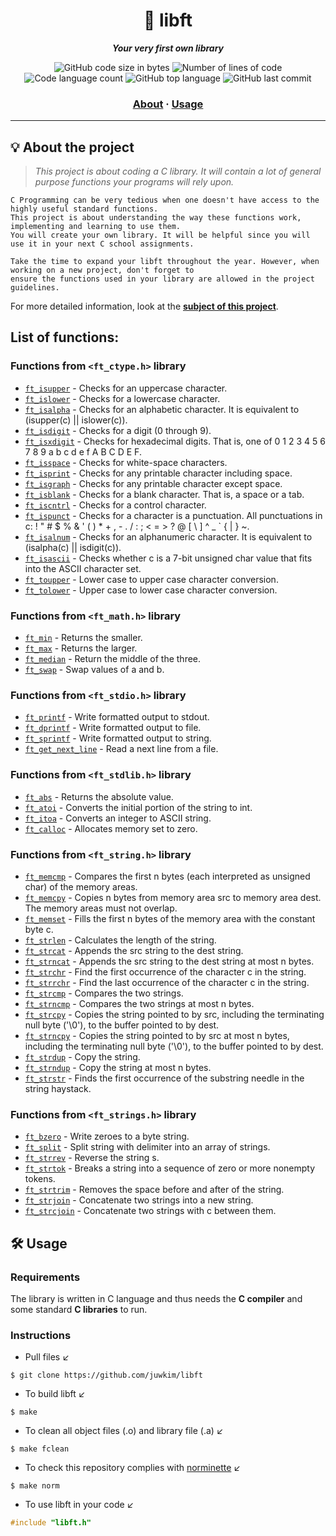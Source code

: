 <h1 align="center">
	🧰 libft
</h1>

<p align="center">
	<b><i>Your very first own library</i></b><br>
</p>

<p align="center">
	<img alt="GitHub code size in bytes" src="https://img.shields.io/github/languages/code-size/juwkim/libft?color=lightblue">
	<img alt="Number of lines of code" src="https://img.shields.io/tokei/lines/github/juwkim/libft?color=critical">
	<img alt="Code language count" src="https://img.shields.io/github/languages/count/juwkim/libft?color=yellow">
	<img alt="GitHub top language" src="https://img.shields.io/github/languages/top/juwkim/libft?color=blue">
	<img alt="GitHub last commit" src="https://img.shields.io/github/last-commit/juwkim/libft?color=green">
</p>

<h3 align="center">
	<a href="#-about-the-project">About</a>
	<span> · </span>
	<a href="#%EF%B8%8F-usage">Usage</a>
</h3>

---

## 💡 About the project

> _This project is about coding a C library. It will contain a lot of general purpose functions your programs will rely upon._

	C Programming can be very tedious when one doesn't have access to the highly useful standard functions.
	This project is about understanding the way these functions work, implementing and learning to use them.
	You will create your own library. It will be helpful since you will use it in your next C school assignments.
	
	Take the time to expand your libft throughout the year. However, when working on a new project, don't forget to
	ensure the functions used in your library are allowed in the project guidelines.

For more detailed information, look at the [**subject of this project**](https://github.com/juwkim/42cursus/blob/main/Subject%20PDFs/00_libft.pdf).

## List of functions:

### Functions from `<ft_ctype.h>` library

* [`ft_isupper`](ft_ctype/ft_isupper.c)			- Checks for an uppercase character.
* [`ft_islower`](ft_ctype/ft_islower.c)			- Checks for a lowercase character.
* [`ft_isalpha`](ft_ctype/ft_isalpha.c)			- Checks for an alphabetic character. It is equivalent to (isupper(c) || islower(c)).
* [`ft_isdigit`](ft_ctype/ft_isdigit.c)			- Checks for a digit (0 through 9).
* [`ft_isxdigit`](ft_ctype/ft_isxdigit.c)		- Checks for hexadecimal digits. That is, one of 0 1 2 3 4 5 6 7 8 9 a b c d e f A B C D E F.
* [`ft_isspace`](ft_ctype/ft_isspace.c)			- Checks for white-space characters.
* [`ft_isprint`](ft_ctype/ft_isprint.c)			- Checks for any printable character including space.
* [`ft_isgraph`](ft_ctype/ft_isgraph.c)			- Checks for any printable character except space. 
* [`ft_isblank`](ft_ctype/ft_isblank.c)			- Checks for a blank character. That is, a space or a tab.
* [`ft_iscntrl`](ft_ctype/ft_iscntrl.c)			- Checks for a control character.
* [`ft_ispunct`](ft_ctype/ft_ispunct.c)			- Checks for a character is a punctuation. All punctuations in c: ! " # $ % & ' ( ) * + , - . / : ; < = > ? @ [ \ ] ^ _ ` { | } ~.
* [`ft_isalnum`](ft_ctype/ft_isalnum.c)			- Checks for an alphanumeric character. It is equivalent to (isalpha(c) || isdigit(c)).
* [`ft_isascii`](ft_ctype/ft_isascii.c)			- Checks whether c is a 7-bit unsigned char value that fits into the ASCII character set.
* [`ft_toupper`](ft_ctype/ft_toupper.c)			- Lower case to upper case character conversion.
* [`ft_tolower`](ft_ctype/ft_tolower.c)			- Upper case to lower case character conversion.

### Functions from `<ft_math.h>` library

* [`ft_min`](ft_math/ft_min.c)				- Returns the smaller.
* [`ft_max`](ft_math/ft_max.c)				- Returns the larger.
* [`ft_median`](ft_math/ft_median.c)			- Return the middle of the three.
* [`ft_swap`](ft_math/ft_swap.c)			- Swap values of a and b.

### Functions from `<ft_stdio.h>` library

* [`ft_printf`](ft_stdio/ft_printf.c)			- Write formatted output to stdout.
* [`ft_dprintf`](ft_stdio/ft_dprintf.c)			- Write formatted output to file.
* [`ft_sprintf`](ft_stdio/ft_sprintf.c)			- Write formatted output to string.
* [`ft_get_next_line`](ft_stdio/ft_get_next_line.c)	- Read a next line from a file.

### Functions from `<ft_stdlib.h>` library

* [`ft_abs`](ft_stdlib/ft_abs.c)			- Returns the absolute value.
* [`ft_atoi`](ft_stdlib/ft_atoi.c)			- Converts the initial portion of the string to int.
* [`ft_itoa`](ft_stdlib/ft_itoa.c)			- Converts an integer to ASCII string.
* [`ft_calloc`](ft_stdlib/ft_calloc.c)			- Allocates memory set to zero.

### Functions from `<ft_string.h>` library

* [`ft_memcmp`](ft_string/ft_memcmp.c)			- Compares the first n bytes (each interpreted as unsigned char) of the memory areas.
* [`ft_memcpy`](ft_string/ft_memcpy.c)			- Copies n bytes from memory area src to memory area dest. The memory areas must not overlap.
* [`ft_memset`](ft_string/ft_memset.c)			- Fills the first n bytes of the memory area with the constant byte c.
* [`ft_strlen`](ft_string/ft_strlen.c)			- Calculates the length of the string.
* [`ft_strcat`](ft_string/ft_strcat.c) 			- Appends the src string to the dest string.
* [`ft_strncat`](ft_string/ft_strncat.c) 		- Appends the src string to the dest string at most n bytes.
* [`ft_strchr`](ft_string/ft_strchr.c)			- Find the first occurrence of the character c in the string.
* [`ft_strrchr`](ft_string/ft_strrchr.c)		- Find the last occurrence of the character c in the string.
* [`ft_strcmp`](ft_string/ft_strcmp.c) 			- Compares the two strings.
* [`ft_strncmp`](ft_string/ft_strncmp.c) 		- Compares the two strings at most n bytes.
* [`ft_strcpy`](ft_string/ft_strcpy.c)			- Copies the string pointed to by src, including the terminating null byte ('\0'), to the buffer pointed to by dest.
* [`ft_strncpy`](ft_string/ft_strncpy.c)		- Copies the string pointed to by src at most n bytes, including the terminating null byte ('\0'), to the buffer pointed to by dest.
* [`ft_strdup`](ft_string/ft_strdup.c)			- Copy the string.
* [`ft_strndup`](ft_string/ft_strndup.c)		- Copy the string at most n bytes.
* [`ft_strstr`](ft_string/ft_strstr.c)			- Finds the first occurrence of the substring needle in the string haystack.

### Functions from `<ft_strings.h>` library

* [`ft_bzero`](ft_strings/ft_bzero.c)			- Write zeroes to a byte string.
* [`ft_split`](ft_strings/ft_split.c)			- Split string with delimiter into an array of strings.
* [`ft_strrev`](ft_strings/ft_strrev.c)			- Reverse the string s.
* [`ft_strtok`](ft_strings/ft_strtok.c)			- Breaks a string into a sequence of zero or more nonempty tokens.
* [`ft_strtrim`](ft_strings/ft_strtrim.c)		- Removes the space before and after of the string.
* [`ft_strjoin`](ft_strings/ft_strjoin.c)		- Concatenate two strings into a new string.
* [`ft_strcjoin`](ft_strings/ft_strcjoin.c)		- Concatenate two strings with c between them.

## 🛠️ Usage

### Requirements

The library is written in C language and thus needs the **C compiler** and some standard **C libraries** to run.

### Instructions

- Pull files ↙️
```shell
$ git clone https://github.com/juwkim/libft
```

- To build libft ↙️
```shell
$ make
```

- To clean all object files (.o) and library file (.a) ↙️
```shell
$ make fclean
```

- To check this repository complies with [norminette](https://github.com/42School/norminette) ↙️
```shell
$ make norm
```

- To use libft in your code ↙️
```C
#include "libft.h"
```
